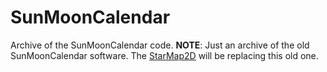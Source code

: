 # SunMoonCalendar
Archive of the SunMoonCalendar code.
**NOTE**: Just an archive of the old SunMoonCalendar software. The 
[StarMap2D](https://github.com/VPKSoft/StarMap2D) will be replacing this old one.
